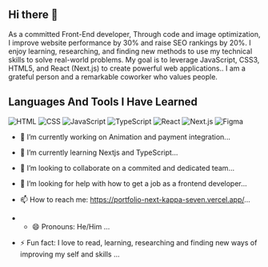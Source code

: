 ## Hi there 👋

As a committed Front-End developer, Through code and image optimization, I improve website performance by 30% and raise SEO rankings by 20%.  I enjoy learning, researching, and finding new methods to use my technical skills to solve real-world problems. My goal is to leverage JavaScript,  CSS3, HTML5, and React (Next.js) to create powerful web applications.. I am a grateful person and a remarkable coworker who values people. 

## Languages And Tools I Have Learned

![HTML](https://img.shields.io/badge/HTML-239120?style=for-the-badge&logo=html5&logoColor=white)
![CSS](https://img.shields.io/badge/CSS-239120?style=for-the-badge&logo=css3&logoColor=white)
![JavaScript](https://img.shields.io/badge/JavaScript-239120?style=for-the-badge&logo=javascript&logoColor=white)
![TypeScript](https://img.shields.io/badge/TypeScript-239120?style=for-the-badge&logo=typescript&logoColor=white)
![React](https://img.shields.io/badge/React-20232A?style=for-the-badge&logo=react&logoColor=61DAFB)
![Next.js](https://img.shields.io/badge/Next.js-239120?style=for-the-badge&logo=next.js&logoColor=white)
![Figma](https://img.shields.io/badge/Figma-F24E1E?style=for-the-badge&logo=figma&logoColor=white)
- 🔭 I’m currently working on Animation and payment integration...
- 🌱 I’m currently learning Nextjs and TypeScript...
- 👯 I’m looking to collaborate on a commited and dedicated team...
- 🤔 I’m looking for help with how to get a job as a frontend developer...
- 📫 How to reach me: https://portfolio-next-kappa-seven.vercel.app/...

- - 😄 Pronouns: He/Him ...
- ⚡ Fun fact: I love to read, learning, researching and finding new ways of improving my self and skills ...
<!--
**Bright-Anyawe/Bright-Anyawe** is a ✨ _special_ ✨ repository because its `README.md` (this file) appears on your GitHub profile.

Here are some ideas to get you started:


- 😄 Pronouns: H ...
- ⚡ Fun fact: ...
-->
